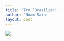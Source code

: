 ```yaml
---
title: 'Try ‘Brazilian’'
author: 'Noam Sain'
layout: post
---
```


![](https://1.bp.blogspot.com/_8aN4krk1nsk/TG_GJXnqLrI/AAAAAAAAAdY/us2OI1Aj2Ow/s1600/20100324.jpg)
